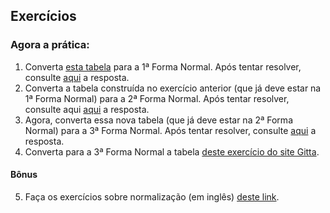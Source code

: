 ## Exercícios
### Agora a prática:
01. Converta [esta tabela](https://s3.us-east-2.amazonaws.com/assets.app.betrybe.com/back-end/sql/normalization/tables/0-Tabela-Nao-Normalizada-64d4c1204f54398b17ca0522fbfb2abf.xlsx) para a 1ª Forma Normal. Após tentar resolver, consulte [aqui](https://s3.us-east-2.amazonaws.com/assets.app.betrybe.com/back-end/sql/normalization/tables/1-Primeira-Forma-Normal-3eec2d3168edeab92a61e321284da344.xlsx) a resposta.
02. Converta a tabela construída no exercício anterior (que já deve estar na 1ª Forma Normal) para a 2ª Forma Normal. Após tentar resolver, consulte aqui [aqui](https://s3.us-east-2.amazonaws.com/assets.app.betrybe.com/back-end/sql/normalization/tables/2-Segunda-Forma-Normal-77b3c03c154477fd1caa2aed02bcac6c.xlsx) a resposta.
03. Agora, converta essa nova tabela (que já deve estar na 2ª Forma Normal) para a 3ª Forma Normal. Após tentar resolver, consulte [aqui](https://s3.us-east-2.amazonaws.com/assets.app.betrybe.com/back-end/sql/normalization/tables/3-Terceira-Forma-Normal-d773b59282152f416d01f7446b39326d.xlsx) a resposta.
04. Converta para a 3ª Forma Normal a tabela [deste exercício do site Gitta](http://www.gitta.info/LogicModelin/en/html/DataConsiten_selfAssessment5.html).

#### Bônus
05. Faça os exercícios sobre normalização (em inglês) [deste link](https://www.javaguicodexample.com/normalizationnotes.pdf).
